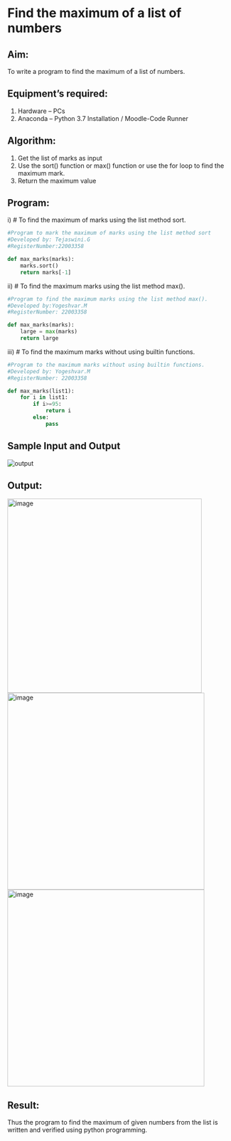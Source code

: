 # Find the maximum of a list of numbers
## Aim:
To write a program to find the maximum of a list of numbers.
## Equipment’s required:
1.	Hardware – PCs
2.	Anaconda – Python 3.7 Installation / Moodle-Code Runner
## Algorithm:
1.	Get the list of marks as input
2.	Use the sort() function or max() function or use the for loop to find the maximum mark.
3.	Return the maximum value
## Program:

i)	# To find the maximum of marks using the list method sort.
```Python
#Program to mark the maximum of marks using the list method sort
#Developed by: Tejaswini.G
#RegisterNumber:22003358 

def max_marks(marks):
    marks.sort()
    return marks[-1]


```

ii)	# To find the maximum marks using the list method max().
```Python
#Program to find the maximum marks using the list method max().
#Developed by:Yogeshvar.M
#RegisterNumber: 22003358

def max_marks(marks):
    large = max(marks)
    return large


```

iii) # To find the maximum marks without using builtin functions.
```Python
#Program to the maximum marks without using builtin functions.
#Developed by: Yogeshvar.M
#RegisterNumber: 22003358 

def max_marks(list1):
    for i in list1:
        if i>=95:
            return i
        else:
            pass
```
## Sample Input and Output
![output](./img/max_marks1.jpg) 

## Output:
<img width="437" alt="image" src="https://user-images.githubusercontent.com/121222763/214497349-309d0bb3-1d63-4f2f-bd49-ac2a15ab9aa7.png">
<img width="443" alt="image" src="https://user-images.githubusercontent.com/121222763/214497400-e1d3b0cc-3575-430a-b3a5-07c5078bed57.png">
<img width="443" alt="image" src="https://user-images.githubusercontent.com/121222763/214497423-8a836ada-c4d1-4ca7-af40-0d84a40cdfe9.png">

## Result:
Thus the program to find the maximum of given numbers from the list is written and verified using python programming.
